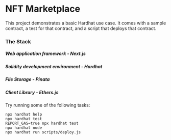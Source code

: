# NFT Marketplace

This project demonstrates a basic Hardhat use case. It comes with a sample contract, a test for that contract, and a script that deploys that contract.

### The Stack
##### Web application framework - Next.js
##### Solidity development environment - Hardhat
##### File Storage - Pinata
##### Client Library - Ethers.js

Try running some of the following tasks:

```shell
npx hardhat help
npx hardhat test
REPORT_GAS=true npx hardhat test
npx hardhat node
npx hardhat run scripts/deploy.js
```
